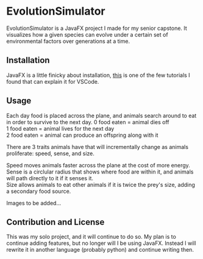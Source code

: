 # EvolutionSimulator

EvolutionSimulator is a JavaFX project I made for my senior capstone. It visualizes how a given species can evolve under a certain set of environmental factors over generations at a time.

## Installation

JavaFX is a little finicky about installation, [this](https://youtu.be/IPhqJh4ckWA?si=r3-u7F8MR22FZSUL) is one of the few tutorials I found that can explain it for VSCode.

## Usage

Each day food is placed across the plane, and animals search around to eat in order to survive to the next day.
0 food eaten = animal dies off  
1 food eaten = animal lives for the next day  
2 food eaten = animal can produce an offspring along with it  

There are 3 traits animals have that will incrementally change as animals proliferate: speed, sense, and size.  

Speed moves animals faster across the plane at the cost of more energy.  
Sense is a circlular radius that shows where food are within it, and animals will path directly to it if it senses it.  
Size allows animals to eat other animals if it is twice the prey's size, adding a secondary food source.  

Images to be added...

## Contribution and License

This was my solo project, and it will continue to do so.
My plan is to continue adding features, but no longer will I be using JavaFX. Instead I will rewrite it in another language (probably python) and continue writing then.
